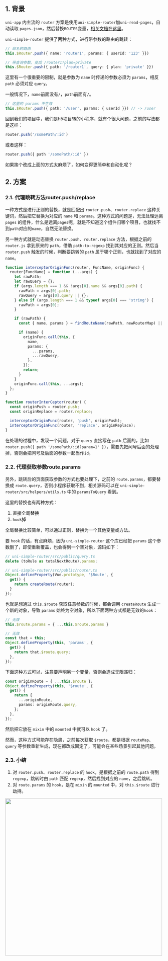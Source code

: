 ## 1. 背景

`uni-app` 内主流的 `router` 方案是使用`uni-simple-router`加`uni-read-pages`，自动读取 `pages.json`，然后替换`ROUTES`变量，[相关文档在这里](https://hhyang.cn/v2/start/quickstart.html)。

`uni-simple-router` 提供了两种方式，进行带参数的路由的跳转：

```ts
// 命名的路由
this.$Router.push({ name: 'router1', params: { userId: '123' }})

// 带查询参数，变成 /router1?plan=private
this.$Router.push({ path: '/router1', query: { plan: 'private' }})
```

这里有一个很重要的限制，就是参数为 `name` 时传递的参数必须为 `params`，相反 `path` 必须对应 `query`。

一般情况下，`name`前面没有`/`，`path`前面有`/`。

```ts
// 这里的 params 不生效
this.$Router.push({ path: '/user', params: { userId }}) // -> /user
```

回到我们的项目中，我们是h5项目转的小程序，就有个很大问题，之前的写法都是这样：


```js
router.push('/somePath/:id')
```

或者这样：

```js
router.push({ path '/somePath/:id' })
```

如果挨个改成上面的方式太麻烦了，如何变得更简单和自动化呢？

## 2. 方案

### 2.1. 代理跳转方法router.push/replace

一种方式是进行正则的替换，就是匹配出 `router.push`、`router.replace` 这种关键词，然后把它替换为对应的 `name` 和 `params`。这种方式的问题是，无法处理远离 `pages` 的组件，什么是远离`pages`呢，就是不知道这个组件归哪个项目，也就找不到`path`对应的`name`，自然无法替换。


另一种方式就是动态替换 `router.push`、`router.replace` 方法，根据之前的 `router.js` 拿到原来的 `path`，借助 `path-to-regexp` 找到其对应的正则。然后当 `router.push` 触发的时候，判断要跳转的 `path` 属于哪个正则，也就找到了对应的 `name`。



```ts
function interceptorOriginFunc(router, FuncName, originFunc) {
  router[FuncName] = function (...args) {
    let rawPath;
    let rawQuery = {};
    if (args.length === 1 && !args[0].name && args[0].path) {
      rawPath = args[0].path;
      rawQuery = args[0].query || {};
    } else if (args.length === 1 && typeof args[0] === 'string') {
      rawPath = args[0];
    }

    if (rawPath) {
      const { name, params } = findRouteName(rawPath, newRouterMap) || {};

      if (name) {
        originFunc.call(this, {
          name,
          params: {
            ...params,
            ...rawQuery,
          },
        });
        return;
      }
    }
    originFunc.call(this, ...args);
  };
}

function routerInterCeptor(router) {
  const originPush = router.push;
  const originReplace = router.replace;

  interceptorOriginFunc(router, 'push', originPush);
  interceptorOriginFunc(router, 'replace', originReplace);
}
```

在处理的过程中，发现一个问题，对于 `query` 直接写在 `path` 后面的，比如`router.push({ path '/somePath/:id?param=1' })`，需要先把问号后面的处理掉，否则会把问号及后面的参数一起当作`id`。


### 2.2. 代理获取参数route.params


另外，跳转后的页面获取参数的方式也要处理下，之前的 `route.params`，都要替换成 `route.query`，否则小程序获取不到，相关源码可以在 `uni-simple-router/src/helpers/utils.ts` 中的 `paramsToQuery` 看到。

这里的替换也有两种方式：
1. 直接全局替换
2. `hook`掉


全局替换比较简单，可以通过正则，替换为一个其他变量或方法。

要 `hook` 的话，有点麻烦，因为 `uni-simple-router` 这个库已经把 `params` 这个参数删了，即使重新覆盖，也会得到一个空对象，源码如下：


```ts
// uni-simple-router/src/public/query.ts
delete (toRule as totalNextRoute).params;
```

```ts
// uni-simple-router/src/public/router.ts
Object.defineProperty(Vue.prototype, '$Route', {
  get() {
    return createRoute(router);
  }
});
```

也就是想通过 `this.$route` 获取任意参数的时候，都会调用 `createRoute` 生成一个新的对象，导致 `params` 始终为空对象，所以下面两种方式都是无效的`hook`：

```ts
// 无效
this.$route.params = { ...this.$route.params }

// 无效
const that = this;
Object.defineProperty(this, 'params', {
  get() {
    return that.$route.query;
  },
});
```

下面这种方式可以，注意要声明另一个变量，否则会造成无限递归：

```ts
const originRoute = { ...this.$route };
Object.defineProperty(this, '$route', {
  get() {
    return {
      ...originRoute,
      params: originRoute.query,
    };
  },
});
```

然后把它放在 `mixin` 中的 `mounted` 中就可以 `hook` 了。

然而，这种方式可能存在隐患，之前每次获取 `$route`，都是根据 `routeMap`、`query` 等参数重新生成，现在都改成固定了，可能会在某些场景引起其他问题。


### 2.3. 小结

1. 对 `router.push`、`router.replace` 的 `hook`，是根据之前的 `route.path` 得到 `regexp`，跳转时由 `path` 匹配 `regexp`，然后找到对应的 `name`，之后跳转。
2. 对 `route.params` 的 `hook`，是在 `mixin` 的 `mounted` 中，对 `this.$route` 进行劫持。


<img src="https://cdn.uwayfly.com/article/2022/8/uni-app-router-hook.png" width="500">
